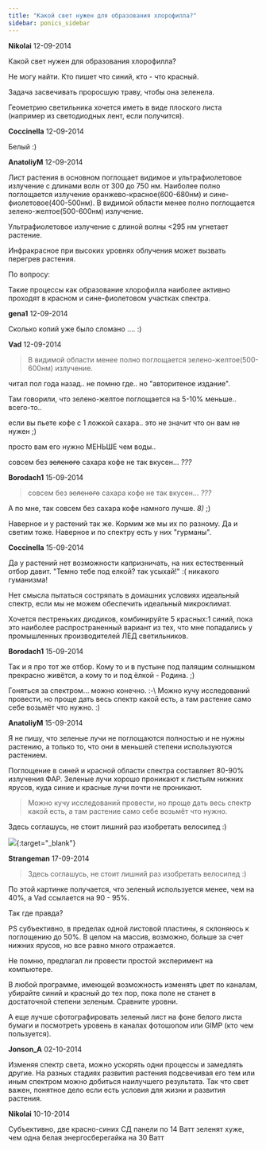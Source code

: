 ```yaml
---
title: "Какой свет нужен для образования хлорофилла?"
sidebar: ponics_sidebar
---
```


**Nikolai** 12-09-2014

Какой свет нужен для образования хлорофилла?

Не могу найти. Кто пишет что синий, кто - что красный.

Задача засвечивать проросшую траву, чтобы она зеленела.

Геометрию светильника хочется иметь в виде плоского листа (например из светодиодных лент, если получится). 


**Coccinella** 12-09-2014

Белый :)


**AnatoliyM** 12-09-2014

Лист растения в основном поглощает видимое и ультрафиолетовое излучение с длинами волн от 300 до 750 нм. Наиболее полно поглощается излучение оранжево-красное(600-680нм) и сине-фиолетовое(400-500нм). В видимой области менее полно поглощается зелено-желтое(500-600нм) излучение. 

Ультрафиолетовое излучение с длиной волны &lt;295 нм угнетает растение.

Инфракрасное при высоких уровнях облучения может вызвать перегрев растения.

По вопросу:

Такие процессы как образование хлорофилла наиболее активно проходят в красном и сине-фиолетовом участках спектра.


**gena1** 12-09-2014

Сколько копий уже было сломано .... :)


**Vad** 12-09-2014

> В видимой области менее полно поглощается зелено-желтое(500-600нм) излучение. 

читал пол года назад.. не помню где.. но "авторитеное издание".

Там говорили, что зелено-желтое поглощается на 5-10% меньше.. всего-то..

если вы пьете кофе с 1 ложкой сахара.. это не значит что он вам не нужен ;)

просто вам его нужно МЕНЬШЕ чем воды..

совсем без ~~зеленого~~ сахара кофе не так вкусен... *???*


**Borodach1** 15-09-2014

> совсем без ~~зеленого~~ сахара кофе не так вкусен... *???*

А по мне, так совсем без сахара кофе намного лучше. *8)* ;)

Наверное и у растений так же. Кормим же мы их по разному. Да и светим тоже. Наверное и по спектру есть у них "гурманы".


**Coccinella** 15-09-2014

Да у растений нет возможности капризничать, на них естественный отбор давит. "Темно тебе под елкой? так усыхай!" :( никакого гуманизма!

Нет смысла пытаться состряпать в домашних условиях идеальный спектр, если мы не можем обеспечить идеальный микроклимат.

Хочется пестреньких диодиков, комбинируйте 5 красных:1 синий, пока это наиболее распространенный вариант из тех, что мне попадались у промышленных производителей ЛЕД светильников.


**Borodach1** 15-09-2014

Так и я про тот же отбор. Кому то и в пустыне под палящим солнышком прекрасно живётся, а кому то и под ёлкой - Родина. ;)

Гоняться за спектром... можно конечно. :-\ Можно кучу исследований провести, но проще дать весь спектр какой есть, а там растение само себе возьмёт что нужно. :)


**AnatoliyM** 15-09-2014

Я не пишу, что зеленые лучи не поглощаются полностью и не нужны растению, а только то, что они в меньшей степени используются растением.

Поглощение в синей и красной области спектра составляет 80-90% излучения ФАР. Зеленые лучи хорошо проникают к листьям нижних ярусов, куда синие и красные лучи почти не проникают.

> Можно кучу исследований провести, но проще дать весь спектр какой есть, а там растение само себе возьмёт что нужно.

Здесь соглашусь, не стоит лишний раз изобретать велосипед :)

[![](/attachimages/16997_свет.gif)](https://t.me/ponics_ru_files/12780){:target="_blank"}

**Strangeman** 17-09-2014

> Здесь соглашусь, не стоит лишний раз изобретать велосипед :)

По этой картинке получается, что зеленый используется менее, чем на 40%, а Vad ссылается на 90 - 95%.

Так где правда?

PS субъективно, в пределах одной листовой пластины, я склоняюсь к поглощению до 50%. В целом на массив, возможно, больше за счет нижних ярусов, но все равно много отражается.

Не помню, предлагал ли провести простой эксперимент на компьютере.

В любой программе, имеющей возможность изменять цвет по каналам, убирайте синий и красный до тех пор, пока поле не станет в достаточной степени зеленым. Сравните уровни.

А еще лучше сфотографировать зеленый лист на фоне белого листа бумаги и посмотреть уровень в каналах фотошопом или GIMP (кто чем пользуется).


**Jonson_A** 02-10-2014

Изменяя спектр света, можно ускорять одни процессы и замедлять другие. На разных стадиях развития растения подсвечивая его тем или иным спектром можно добиться наилучшего результата. Так что свет важен, понятное дело если есть условия для жизни и развития растения. 


**Nikolai** 10-10-2014

Субъективно, две красно-синих СД панели по 14 Ватт зеленят хуже, чем одна белая энергосберегайка на 30 Ватт 


